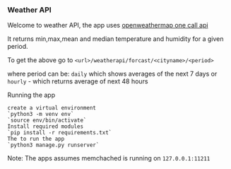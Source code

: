 ### Weather API
Welcome to weather API, the app uses [openweathermap one call api](https://openweathermap.org/api/one-call-api) 

It returns min,max,mean and median temperature and humidity for a given period.

To get the above go to `<url>/weatherapi/forcast/<cityname>/<period>`

where period can be:
`daily` which shows averages of the next 7 days or `hourly` - which returns average of next 48 hours

Running the app 
``` 
create a virtual environment
`python3 -m venv env`
`source env/bin/activate`
Install required modules
`pip install -r requirements.txt`
The to run the app
`python3 manage.py runserver` 
```

Note:
The apps assumes memchached is running on `127.0.0.1:11211`

